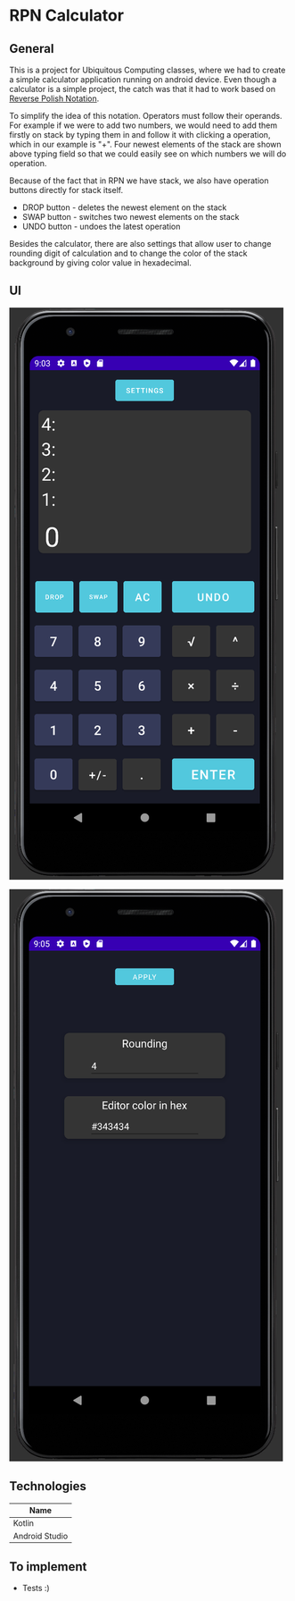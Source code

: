 # RPN Calculator


## General
This is a project for Ubiquitous Computing classes, where we had to create a simple calculator application running on android device. Even though a calculator is a simple project, the catch was that it had to work based on <a href="https://en.wikipedia.org/wiki/Reverse_Polish_notation" target="_blank">Reverse Polish Notation</a>. 

To simplify the idea of this notation. Operators must follow their operands. For example if we were to add two numbers, we would need to add them firstly on stack by typing them in and follow it with clicking a operation, which in our example is "+". Four newest elements of the stack are shown above typing field so that we could easily see on which numbers we will do operation.

Because of the fact that in RPN we have stack, we also have operation buttons directly for stack itself.
* DROP button - deletes the newest element on the stack
* SWAP button - switches two newest elements on the stack
* UNDO button - undoes the latest operation


Besides the calculator, there are also settings that allow user to change rounding digit of calculation and to change the color of the stack background by giving color value in hexadecimal.

## UI
![Home page](img/main.png)


![Home page](img/settings.png)

## Technologies

| Name | 
| ------ | 
| Kotlin | 
| Android Studio | 

## To implement
* Tests :)

